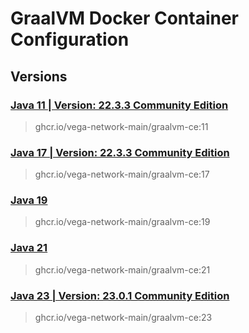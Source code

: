# GraalVM Docker Container Configuration

## Versions

### [Java 11 | Version: 22.3.3 Community Edition](https://github.com/vega-network-main/java-docker-images/tree/main/GraalVM/11)
> ghcr.io/vega-network-main/graalvm-ce:11

### [Java 17 | Version: 22.3.3 Community Edition](https://github.com/vega-network-main/java-docker-images/tree/main/GraalVM/17)
> ghcr.io/vega-network-main/graalvm-ce:17

### [Java 19](https://github.com/vega-network-main/java-docker-images/tree/main/GraalVM/19)
> ghcr.io/vega-network-main/graalvm-ce:19

### [Java 21](https://github.com/vega-network-main/java-docker-images/tree/main/GraalVM/21)
> ghcr.io/vega-network-main/graalvm-ce:21

### [Java 23 | Version: 23.0.1 Community Edition](https://github.com/vega-network-main/java-docker-images/tree/main/GraalVM/23)
> ghcr.io/vega-network-main/graalvm-ce:23